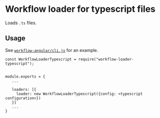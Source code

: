 # Workflow loader for typescript files

Loads `.ts` files.

## Usage

See [`workflow-angular/cli.js`](`../workflow-angular/cli.js`) for an example.

```
const WorkflowLoaderTypescript = require("workflow-loader-typescript");


module.exports = {
   ...

   loaders: [{
     loader: new WorkflowLoaderTypescript({config: <typescript configuration>})
   }]
   ...
}
```
